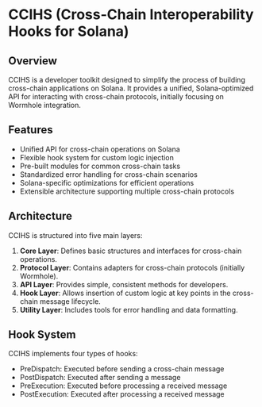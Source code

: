 # CCIHS (Cross-Chain Interoperability Hooks for Solana)

## Overview

CCIHS is a developer toolkit designed to simplify the process of building cross-chain applications on Solana. It provides a unified, Solana-optimized API for interacting with cross-chain protocols, initially focusing on Wormhole integration.

## Features

- Unified API for cross-chain operations on Solana
- Flexible hook system for custom logic injection
- Pre-built modules for common cross-chain tasks
- Standardized error handling for cross-chain scenarios
- Solana-specific optimizations for efficient operations
- Extensible architecture supporting multiple cross-chain protocols

## Architecture

CCIHS is structured into five main layers:

1. **Core Layer**: Defines basic structures and interfaces for cross-chain operations.
2. **Protocol Layer**: Contains adapters for cross-chain protocols (initially Wormhole).
3. **API Layer**: Provides simple, consistent methods for developers.
4. **Hook Layer**: Allows insertion of custom logic at key points in the cross-chain message lifecycle.
5. **Utility Layer**: Includes tools for error handling and data formatting.

## Hook System

CCIHS implements four types of hooks:

- PreDispatch: Executed before sending a cross-chain message
- PostDispatch: Executed after sending a message
- PreExecution: Executed before processing a received message
- PostExecution: Executed after processing a received message
